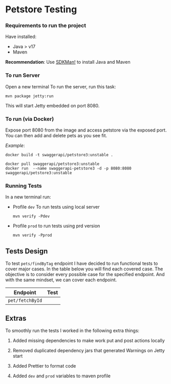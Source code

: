 # Petstore Testing

### Requirements to run the project

Have installed:
 
- Java > v17
- Maven

**Recommendation**: Use [SDKMan!](https://sdkman.io) to install Java and Maven

### To run Server
Open a new terminal
To run the server, run this task:

```
mvn package jetty:run
```

This will start Jetty embedded on port 8080.

### To run (via Docker)

Expose port 8080 from the image and access petstore via the exposed port. You can then add and delete pets as you see fit.


*Example*:

```
docker build -t swaggerapi/petstore3:unstable .
```

```
docker pull swaggerapi/petstore3:unstable
docker run  --name swaggerapi-petstore3 -d -p 8080:8080 swaggerapi/petstore3:unstable
```


### Running Tests

In a new terminal run:

- Profile `dev` To run tests using local server

    ```shell
    mvn verify -Pdev
    ```

- Profile `prod` to run tests using prd version

  ```shell
  mvn verify -Pprod
  ```
  
## Tests Design

To test `pets/findByTag` endpoint I have decided to run functional tests to cover major cases.
In the table below you will find each covered case. 
The objective is to consider every possible case for the specified endpoint. And with the same 
mindset, we can cover each endpoint.

| Endpoint  | Test |
|-----------|------|
| `pet/fetchById` | 


## Extras
To smoothly run the tests I worked in the following extra things:

1. Added missing dependencies to make work put and post actions locally

1. Removed duplicated dependency jars that generated Warnings on Jetty start

1. Added Prettier to format code

1. Added `dev` and `prod` variables to maven profile
